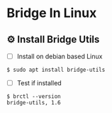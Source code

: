 # Bridge In Linux

## :gear: Install Bridge Utils

- [ ] Install on debian based Linux

```
$ sudo apt install bridge-utils
```

- [ ] Test if installed

```
$ brctl --version
bridge-utils, 1.6
```
